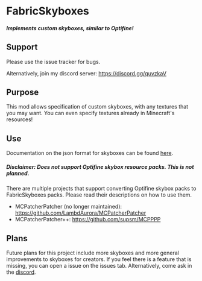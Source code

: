 # FabricSkyboxes

##### Implements custom skyboxes, similar to Optifine!

## Support

Please use the issue tracker for bugs.

Alternatively, join my discord server: https://discord.gg/quvzkaV

## Purpose

This mod allows specification of custom skyboxes, with any textures that you may want.
You can even specify textures already in Minecraft's resources!

## Use

Documentation on the json format for skyboxes can be found [here](docs).

##### Disclaimer:  Does not support Optifine skybox resource packs.  This is not planned.

There are multiple projects that support converting Optifine skybox packs to FabricSkyboxes packs.  Please read their descriptions on how to use them.
- MCPatcherPatcher (no longer maintained): https://github.com/LambdAurora/MCPatcherPatcher
- MCPatcherPatcher++: https://github.com/supsm/MCPPPP

## Plans

Future plans for this project include more skyboxes and more general improvements to skyboxes for creators.
If you feel there is a feature that is missing, you can open a issue on the issues tab.  Alternatively, come ask in the [discord](https://discord.gg/quvzkaV).